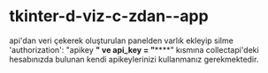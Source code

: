 # tkinter-d-viz-c-zdan--app
api'dan veri çekerek oluşturulan panelden varlık ekleyip silme
'authorization': "apikey **************" ve api_key = "******************" kısmına collectapi'deki hesabınızda bulunan kendi apikeylerinizi kullanmanız gerekmektedir.
